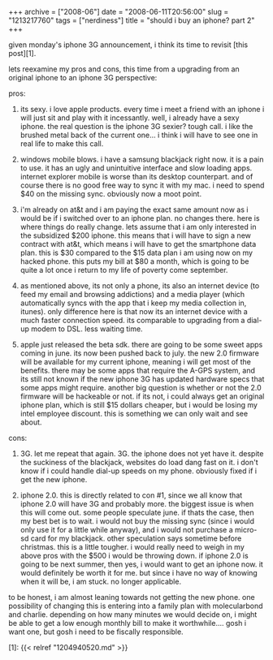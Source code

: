+++
archive = ["2008-06"]
date = "2008-06-11T20:56:00"
slug = "1213217760"
tags = ["nerdiness"]
title = "should i buy an iphone? part 2"
+++

given monday's iphone 3G announcement, i think its time to revisit [this
post][1].

lets reexamine my pros and cons, this time from a upgrading from an
original iphone to an iphone 3G perspective:

pros:

1. its sexy. i love apple products. every time i meet a friend with an
iphone i will just sit and play with it incessantly. well, i already have
a sexy iphone. the real question is the iphone 3G sexier? tough call.
i like the brushed metal back of the current one... i think i will have to
see one in real life to make this call.

2. windows mobile blows. i have a samsung blackjack right now. it is
a pain to use. it has an ugly and unintuitive interface and slow loading
apps. internet explorer mobile is worse than its desktop counterpart. and
of course there is no good free way to sync it with my mac. i need to
spend $40 on the missing sync. obviously now a moot point.

3. i'm already on at&t and i am paying the exact same amount now as
i would be if i switched over to an iphone plan. no changes there. here is
where things do really change. lets assume that i am only interested in
the subsidized $200 iphone. this means that i will have to sign a new
contract with at&t, which means i will have to get the smartphone data
plan. this is $30 compared to the $15 data plan i am using now on my
hacked phone. this puts my bill at $80 a month, which is going to be quite
a lot once i return to my life of poverty come september.

4. as mentioned above, its not only a phone, its also an internet device
(to feed my email and browsing addictions) and a media player (which
automatically syncs with the app that i keep my media collection in,
itunes). only difference here is that now its an internet device with
a much faster connection speed. its comparable to upgrading from a dial-up
modem to DSL. less waiting time.

5. apple just released the beta sdk. there are going to be some sweet apps
coming in june. its now been pushed back to july. the new 2.0 firmware
will be available for my current iphone, meaning i will get most of the
benefits. there may be some apps that require the A-GPS system, and its
still not known if the new iphone 3G has updated hardware specs that some
apps might require. another big question is whether or not the 2.0
firmware will be hackeable or not. if its not, i could always get an
original iphone plan, which is still $15 dollars cheaper, but i would be
losing my intel employee discount. this is something we can only wait and
see about.

cons:

1. 3G. let me repeat that again. 3G. the iphone does not yet have it.
despite the suckiness of the blackjack, websites do load dang fast on it.
i don't know if i could handle dial-up speeds on my phone. obviously fixed
if i get the new iphone.

2. iphone 2.0. this is directly related to con #1, since we all know that
iphone 2.0 will have 3G and probably more. the biggest issue is when this
will come out. some people speculate june. if thats the case, then my best
bet is to wait. i would not buy the missing sync (since i would only use
it for a little while anyway), and i would not purchase a micro-sd card
for my blackjack. other speculation says sometime before christmas. this
is a little tougher. i would really need to weigh in my above pros with
the $500 i would be throwing down. if iphone 2.0 is going to be next
summer, then yes, i would want to get an iphone now. it would definitely
be worth it for me. but since i have no way of knowing when it will be,
i am stuck. no longer applicable.

to be honest, i am almost leaning towards not getting the new phone. one
possibility of changing this is entering into a family plan with
molecularbond and charlie. depending on how many minutes we would decide
on, i might be able to get a low enough monthly bill to make it
worthwhile.... gosh i want one, but gosh i need to be fiscally
responsible.

[1]: {{< relref "1204940520.md" >}}

